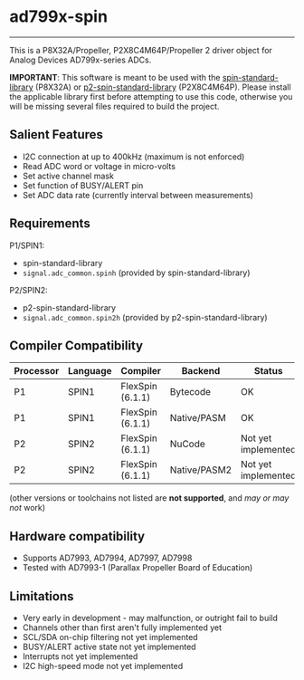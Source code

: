 # ad799x-spin 
-------------

This is a P8X32A/Propeller, P2X8C4M64P/Propeller 2 driver object for Analog Devices AD799x-series ADCs.

**IMPORTANT**: This software is meant to be used with the [spin-standard-library](https://github.com/avsa242/spin-standard-library) (P8X32A) or [p2-spin-standard-library](https://github.com/avsa242/p2-spin-standard-library) (P2X8C4M64P). Please install the applicable library first before attempting to use this code, otherwise you will be missing several files required to build the project.


## Salient Features

* I2C connection at up to 400kHz (maximum is not enforced)
* Read ADC word or voltage in micro-volts
* Set active channel mask
* Set function of BUSY/ALERT pin
* Set ADC data rate (currently interval between measurements)


## Requirements

P1/SPIN1:
* spin-standard-library
* `signal.adc_common.spinh` (provided by spin-standard-library)

P2/SPIN2:
* p2-spin-standard-library
* `signal.adc_common.spin2h` (provided by p2-spin-standard-library)


## Compiler Compatibility

| Processor | Language | Compiler               | Backend      | Status                |
|-----------|----------|------------------------|--------------|-----------------------|
| P1	    | SPIN1    | FlexSpin (6.1.1)	| Bytecode     | OK                    |
| P1	    | SPIN1    | FlexSpin (6.1.1)       | Native/PASM  | OK                    |
| P2	    | SPIN2    | FlexSpin (6.1.1)       | NuCode       | Not yet implemented   |
| P2        | SPIN2    | FlexSpin (6.1.1)       | Native/PASM2 | Not yet implemented   |

(other versions or toolchains not listed are __not supported__, and _may or may not_ work)


## Hardware compatibility

* Supports AD7993, AD7994, AD7997, AD7998
* Tested with AD7993-1 (Parallax Propeller Board of Education)


## Limitations

* Very early in development - may malfunction, or outright fail to build
* Channels other than first aren't fully implemented yet
* SCL/SDA on-chip filtering not yet implemented
* BUSY/ALERT active state not yet implemented
* Interrupts not yet implemented
* I2C high-speed mode not yet implemented

